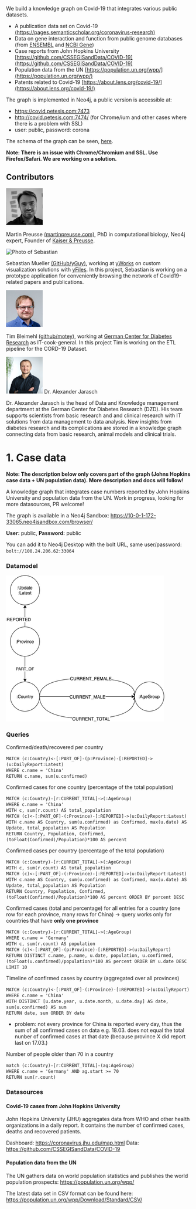 We build a knowledge graph on Covid-19 that integrates various public datasets.

- A publication data set on Covid-19 [(https://pages.semanticscholar.org/coronavirus-research)](https://pages.semanticscholar.org/coronavirus-research)
- Data on gene interaction and function from public genome databases (from [ENSEMBL](http://www.ensembl.org) and [NCBI Gene](https://www.ncbi.nlm.nih.gov/gene))
- Case reports from John Hopkins University [https://github.com/CSSEGISandData/COVID-19](https://github.com/CSSEGISandData/COVID-19)
- Population data from the UN [https://population.un.org/wpp/](https://population.un.org/wpp/)
- Patents related to Covid-19 [https://about.lens.org/covid-19/](https://about.lens.org/covid-19/)

The graph is implemented in Neo4j, a public version is accessible at:

- https://covid.petesis.com:7473
- http://covid.petesis.com:7474/ (for Chrome/ium and other cases where there is a problem with SSL)
- user: public, password: corona

The schema of the graph can be seen, [here](https://www.yworks.com/yed-live/?file=https://gist.githubusercontent.com/yGuy/27c2412bbf0724464c396fe2dc2a6851/raw/1bbd411619478ba1d500cea079de4d25ce947707/CovidGraphSchemaCleaned). 

**Note: There is an issue with Chrome/Chromium and SSL. Use Firefox/Safari. We are working on a solution.**


## Contributors

<img src="martin.jpg" width="100">
 
Martin Preusse [(martinpreusse.com)](https://martinpreusse.com), PhD in computational biology, Neo4j expert, Founder of [Kaiser & Preusse](https://kaiser-preusse.com).

 
![Photo of Sebastian](https://avatars2.githubusercontent.com/u/2486305?v=4&s=96) 
 
Sebastian Mueller [(GitHub/yGuy)](https://github.com/yguy), working at [yWorks](https://yworks.com) on custom visualization solutions with [yFiles](https://www.yworks.com/yfiles). In this project, Sebastian is working on a prototype application for conveniently browsing the network of Covid19-related papers and publications.


<img src="tim.jpg" width="100">

Tim Bleimehl ([github/motey](https://github.com/motey)), working at [German Center for Diabetes Research](https://www.dzd-ev.de) as IT-cook-general.
In this project Tim is working on the ETL pipeline for the CORD-19 Dataset.


<img src="alex.jpg" width="100">
Dr. Alexander Jarasch

Dr. Alexander Jarasch is the head of Data and Knowledge management department at the German Center for Diabetes Research (DZD). His team supports scientists from basic research and and clinical research with IT solutions from data management to data analysis. New insights from diabetes research and its complications are stored in a knowledge graph connecting data from basic research, animal models and clinical trials.






# 1. Case data

**Note: The description below only covers part of the graph (Johns Hopkins case data + UN population data). More description and docs will follow!**

A knowledge graph that integrates case numbers reported by John Hopkins University and population data from the UN. Work in progress, looking for more datasources, PR welcome!

The graph is available in a Neo4j Sandbox: https://10-0-1-172-33065.neo4jsandbox.com/browser/

**User:** public, **Password:** public

You can add it to Neo4j Desktop with the bolt URL, same user/password: `bolt://100.24.206.62:33064`

### Datamodel 
![Data Model](datamodel.png)

### Queries

Confirmed/death/recovered per country

```cypher
MATCH (c:Country)<-[:PART_OF]-(p:Province)-[:REPORTED]->(u:DailyReport:Latest)
WHERE c.name = 'China'
RETURN c.name, sum(u.confirmed)
```

Confirmed cases for one country (percentage of the total population)

```cypher
MATCH (c:Country)-[r:CURRENT_TOTAL]->(:AgeGroup)
WHERE c.name = 'China'
WITH c, sum(r.count) AS total_population
MATCH (c)<-[:PART_OF]-(:Province)-[:REPORTED]->(u:DailyReport:Latest)
WITH c.name AS Country, sum(u.confirmed) as Confirmed, max(u.date) AS Update, total_population AS Population
RETURN Country, Population, Confirmed, (toFloat(Confirmed)/Population)*100 AS percent
```


Confirmed cases per country (percentage of the total population)

```cypher
MATCH (c:Country)-[r:CURRENT_TOTAL]->(:AgeGroup)
WITH c, sum(r.count) AS total_population
MATCH (c)<-[:PART_OF]-(:Province)-[:REPORTED]->(u:DailyReport:Latest)
WITH c.name AS Country, sum(u.confirmed) as Confirmed, max(u.date) AS Update, total_population AS Population
RETURN Country, Population, Confirmed, (toFloat(Confirmed)/Population)*100 AS percent ORDER BY percent DESC
```

Confirmed cases (total and percentage) for all entries for a country (one row for each province, many rows for China) -> query works only for countries that have **only one province**

```cypher
MATCH (c:Country)-[r:CURRENT_TOTAL]->(:AgeGroup)
WHERE c.name = 'Germany'
WITH c, sum(r.count) AS population
MATCH (c)<-[:PART_OF]-(p:Province)-[:REPORTED]->(u:DailyReport)
RETURN DISTINCT c.name, p.name, u.date, population, u.confirmed, (toFloat(u.confirmed)/population)*100 AS percent ORDER BY u.date DESC LIMIT 10
```

Timeline of confirmed cases by country (aggregated over all provinces)

```cypher
MATCH (c:Country)<-[:PART_OF]-(:Province)-[:REPORTED]->(u:DailyReport)
WHERE c.name = 'China'
WITH DISTINCT [u.date.year, u.date.month, u.date.day] AS date, sum(u.confirmed) AS sum
RETURN date, sum ORDER BY date
```

- problem: not every province for China is reported every day, thus the sum of all confirmed cases on data e.g. 18.03. does not equal the total nunber of confirmed cases at that date (because province X did report last on 17.03.) 

Number of people older than 70 in a country

```cypher
match (c:Country)-[r:CURRENT_TOTAL]-(ag:AgeGroup)
WHERE c.name = 'Germany' AND ag.start >= 70
RETURN sum(r.count)
```

### Datasources

#### Covid-19 cases from John Hopkins University

John Hopkins University (JHU) aggregates data from WHO and other health organizations in a daily report. It contains the number of confirmed cases, deaths and recovered patients.

Dashboard: https://coronavirus.jhu.edu/map.html
Data: https://github.com/CSSEGISandData/COVID-19

#### Population data from the UN

The UN gathers data on world population statistics and publishes the world population prospects: https://population.un.org/wpp/

The latest data set in CSV format can be found here: https://population.un.org/wpp/Download/Standard/CSV/

